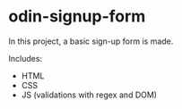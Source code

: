 # odin-signup-form

In this project, a basic sign-up form is made.

Includes:
- HTML
- CSS
- JS (validations with regex and DOM)